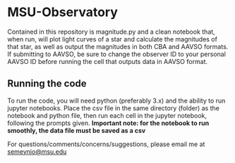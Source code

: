 # MSU-Observatory

Contained in this repository is magnitude.py and a clean notebook that, when run, will plot light curves of a star and calculate the magnitudes of that star, as well as output the magnitudes in both CBA and AAVSO formats. If submitting to AAVSO, be sure to change the observer ID to your personal AAVSO ID before running the cell that outputs data in AAVSO format.

## Running the code
To run the code, you will need python (preferably 3.x) and the ability to run jupyter notebooks. Place the csv file in the same directory (folder) as the notebook and python file, then run each cell in the jupyter notebook, following the prompts given.
**Important note: for the notebook to run smoothly, the data file must be saved as a csv**

For questions/comments/concerns/suggestions, please email me at semeynjo@msu.edu
